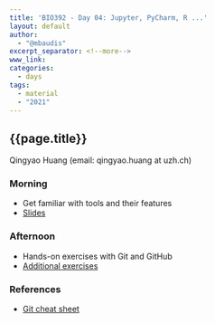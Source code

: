 ```yaml
---
title: 'BIO392 - Day 04: Jupyter, PyCharm, R ...'
layout: default
author:
  - "@mbaudis"
excerpt_separator: <!--more-->
www_link:
categories:
  - days
tags:
  - material
  - "2021"
---
```


## {{page.title}}
Qingyao Huang (email: qingyao.huang at uzh.ch)

### Morning
* Get familiar with tools and their features
* [Slides](https://drive.switch.ch/index.php/s/9Fkbf7kD6hpJuaI)

### Afternoon
* Hands-on exercises with Git and GitHub
* [Additional exercises](https://www.w3schools.com/git/exercise.asp)

### References
* [Git cheat sheet](https://training.github.com/downloads/github-git-cheat-sheet.pdf)

<!--more-->
